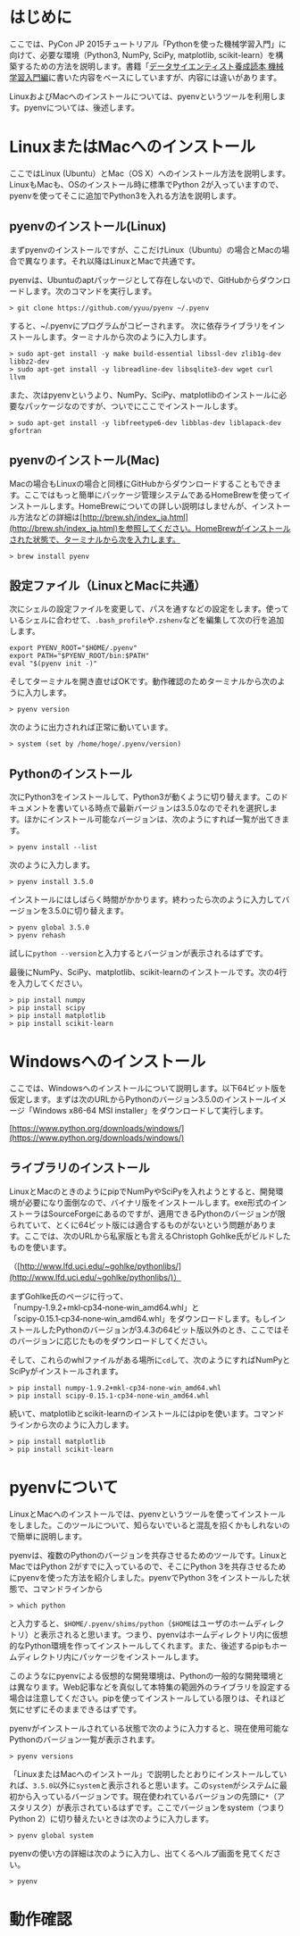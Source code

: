 # はじめに

ここでは、PyCon JP 2015チュートリアル「Pythonを使った機械学習入門」に向けて、必要な環境（Python3, NumPy, SciPy, matplotlib, scikit-learn）を構築するための方法を説明します。書籍「[データサイエンティスト養成読本 機械学習入門編](http://www.amazon.co.jp/%E3%83%87%E3%83%BC%E3%82%BF%E3%82%B5%E3%82%A4%E3%82%A8%E3%83%B3%E3%83%86%E3%82%A3%E3%82%B9%E3%83%88%E9%A4%8A%E6%88%90%E8%AA%AD%E6%9C%AC-%E6%A9%9F%E6%A2%B0%E5%AD%A6%E7%BF%92%E5%85%A5%E9%96%80%E7%B7%A8-Software-Design-plus/dp/toc/4774176311」)に書いた内容をベースにしていますが、内容には違いがあります。

LinuxおよびMacへのインストールについては、pyenvというツールを利用します。pyenvについては、後述します。

# LinuxまたはMacへのインストール

ここではLinux (Ubuntu）とMac（OS X）へのインストール方法を説明します。LinuxもMacも、OSのインストール時に標準でPython 2が入っていますので、pyenvを使ってそこに追加でPython3を入れる方法を説明します。

## pyenvのインストール(Linux)

まずpyenvのインストールですが、ここだけLinux（Ubuntu）の場合とMacの場合で異なります。それ以降はLinuxとMacで共通です。

pyenvは、Ubuntuのaptパッケージとして存在しないので、GitHubからダウンロードします。次のコマンドを実行します。
```
> git clone https://github.com/yyuu/pyenv ~/.pyenv
```
すると、~/.pyenvにプログラムがコピーされます。
次に依存ライブラリをインストールします。ターミナルから次のように入力します。
```
> sudo apt-get install -y make build-essential libssl-dev zlib1g-dev libbz2-dev
> sudo apt-get install -y libreadline-dev libsqlite3-dev wget curl llvm
```
また、次はpyenvというより、NumPy、SciPy、matplotlibのインストールに必要なパッケージなのですが、ついでにここでインストールします。
```
> sudo apt-get install -y libfreetype6-dev libblas-dev liblapack-dev gfortran
```

## pyenvのインストール(Mac)

Macの場合もLinuxの場合と同様にGitHubからダウンロードすることもできます。ここではもっと簡単にパッケージ管理システムであるHomeBrewを使ってインストールします。HomeBrewについての詳しい説明はしませんが、インストール方法などの詳細は[http://brew.sh/index_ja.html](http://brew.sh/index_ja.html)を参照してください。HomeBrewがインストールされた状態で、ターミナルから次を入力します。
```
> brew install pyenv
```

## 設定ファイル（LinuxとMacに共通）

次にシェルの設定ファイルを変更して、パスを通すなどの設定をします。使っているシェルに合わせて、`.bash_profile`や`.zshenv`などを編集して次の行を追加します。
```
export PYENV_ROOT="$HOME/.pyenv"
export PATH="$PYENV_ROOT/bin:$PATH"
eval "$(pyenv init -)"
```
そしてターミナルを開き直せばOKです。動作確認のためターミナルから次のように入力します。

```
> pyenv version
```
次のように出力されれば正常に動いています。
```
> system (set by /home/hoge/.pyenv/version)
```

## Pythonのインストール
次にPython3をインストールして、Python3が動くように切り替えます。このドキュメントを書いている時点で最新バージョンは3.5.0なのでそれを選択します。ほかにインストール可能なバージョンは、次のようにすれば一覧が出てきます。
```
> pyenv install --list
```
次のように入力します。
```
> pyenv install 3.5.0
```
インストールにはしばらく時間がかかります。終わったら次のように入力してバージョンを3.5.0に切り替えます。
```
> pyenv global 3.5.0
> pyenv rehash
```
試しに`python --version`と入力するとバージョンが表示されるはずです。

最後にNumPy、SciPy、matplotlib、scikit-learnのインストールです。次の4行を入力してください。
```
> pip install numpy
> pip install scipy
> pip install matplotlib
> pip install scikit-learn
```

# Windowsへのインストール

ここでは、Windowsへのインストールについて説明します。以下64ビット版を仮定します。まずは次のURLからPythonのバージョン3.5.0のインストールイメージ「Windows x86-64 MSI installer」をダウンロードして実行します。

[https://www.python.org/downloads/windows/](https://www.python.org/downloads/windows/)

## ライブラリのインストール

LinuxとMacのときのようにpipでNumPyやSciPyを入れようとすると、開発環境が必要になり面倒なので、バイナリ版をインストールします。exe形式のインストーラはSourceForgeにあるのですが、適用できるPythonのバージョンが限られていて、とくに64ビット版には適合するものがないという問題があります。ここでは、次のURLから私家版とも言えるChristoph Gohlke氏がビルドしたものを使います。

（[http://www.lfd.uci.edu/~gohlke/pythonlibs/](http://www.lfd.uci.edu/~gohlke/pythonlibs/)）

まずGohlke氏のページに行って、「numpy‑1.9.2+mkl‑cp34‑none‑win_amd64.whl」と「scipy‑0.15.1‑cp34‑none‑win_amd64.whl」をダウンロードします。もしインストールしたPythonのバージョンが3.4.3の64ビット版以外のとき、ここではそのバージョンに応じたものをダウンロードしてください。

そして、これらのwhlファイルがある場所に`cd`して、次のようにすればNumPyとSciPyがインストールされます。

```
> pip install numpy‑1.9.2+mkl‑cp34‑none‑win_amd64.whl
> pip install scipy‑0.15.1‑cp34‑none‑win_amd64.whl
```

続いて、matplotlibとscikit-learnのインストールにはpipを使います。コマンドラインから次のように入力します。
```
> pip install matplotlib
> pip install scikit-learn
```

# pyenvについて

LinuxとMacへのインストールでは、pyenvというツールを使ってインストールをしました。このツールについて、知らないでいると混乱を招くかもしれないので簡単に説明します。

pyenvは、複数のPythonのバージョンを共存させるためのツールです。LinuxとMacではPython 2がすでに入っているので、そこにPython 3を共存させるためにpyenvを使った方法を紹介しました。pyenvでPython 3をインストールした状態で、コマンドラインから
```
> which python
```
と入力すると、`$HOME/.pyenv/shims/python`（`$HOME`はユーザのホームディレクトリ）と表示されると思います。つまり、pyenvはホームディレクトリ内に仮想的なPython環境を作ってインストールしてくれます。また、後述するpipもホームディレクトリ内にパッケージをインストールします。

このようなにpyenvによる仮想的な開発環境は、Pythonの一般的な開発環境とは異なります。Web記事などを真似して本特集の範囲外のライブラリを設定する場合は注意してください。pipを使ってインストールしている限りは、それほど気にせずにそのままできるはずです。

pyenvがインストールされている状態で次のように入力すると、現在使用可能なPythonのバージョン一覧が表示されます。
```
> pyenv versions
```
「LinuxまたはMacへのインストール」で説明したとおりにインストールしていれば、`3.5.0`以外に`system`と表示されると思います。この`system`がシステムに最初から入っているバージョンです。現在使われているバージョンの先頭に`*`（アスタリスク）が表示されているはずです。ここでバージョンをsystem（つまりPython 2）に切り替えたいときは次のように入力します。
```
> pyenv global system
```

pyenvの使い方の詳細は次のように入力し、出てくるヘルプ画面を見てください。

```
> pyenv
```

# 動作確認

